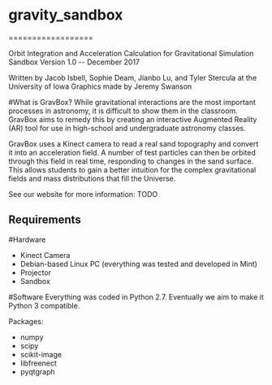 # gravity_sandbox
==================

Orbit Integration and Acceleration Calculation for Gravitational Simulation Sandbox
Version 1.0  --  December 2017

Written by Jacob Isbell, Sophie Deam, Jianbo Lu, and Tyler Stercula at the University of Iowa
Graphics made by Jeremy Swanson

#What is GravBox?
While gravitational interactions are the most important processes in astronomy, it is difficult to show them in the classroom. GravBox aims to remedy this by creating an interactive Augmented Reality (AR) tool for use in high-school and undergraduate astronomy classes. 

GravBox uses a Kinect camera to read a real sand topography and convert it into an acceleration field. A number of test particles can then be orbited through this field in real time, responding to changes in the sand surface. This allows students to gain a better intuition for the complex gravitational fields and mass distributions that fill the Universe. 

See our website for more information: TODO

Requirements
------------
#Hardware
- Kinect Camera
- Debian-based Linux PC (everything was tested and developed in Mint)
- Projector
- Sandbox

#Software
Everything was coded in Python 2.7. Eventually we aim to make it Python 3 compatible.

Packages:
- numpy
- scipy
- scikit-image
- libfreenect
- pyqtgraph


